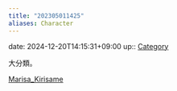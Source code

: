 ```yaml
---
title: "202305011425"
aliases: Character
---
```


date: 2024-12-20T14:15:31+09:00
up:: [Category](202305011427.md)

大分類。

[Marisa_Kirisame](../../Bar/Novel/Touhou_Project/Marisa_Kirisame.md)